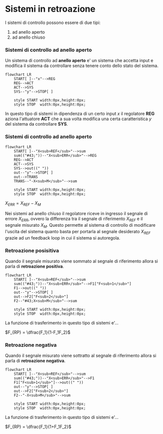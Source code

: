 # Sistemi in retroazione  

I sistemi di controllo possono essere di due tipi:  

1. ad anello aperto
2. ad anello chiuso

### Sistemi di controllo ad anello aperto  

Un sistema di controllo ad **anello aperto** e' un sistema che accetta input e modifica il sistema da controllare senza tenere conto dello stato del sistema.  

```mermaid
flowchart LR
    START[ ]--"x"-->REG
    REG-->ACT
    ACT-->SYS
    SYS--"y"-->STOP[ ]

    style START width:0px,height:0px;
    style STOP  width:0px,height:0px;
```

In questo tipo di sistemi in dipendenza di un certo input $x$ il regolatore **REG** aziona l'attuatore **ACT** che a sua volta modifica una certa caratteristica $y$ del sistema da controllare **SYS**.  

### Sistemi di controllo ad anello aperto  

```mermaid
flowchart LR
    START[ ]--"X<sub>REF</sub>"-->sum
    sum(("#43;"))--"X<sub>ERR</sub>"-->REG
    REG-->ACT
    ACT-->SYS
    SYS-->out((" "))
    out--"y"-->STOP[ ]
    out-->TRANS
    TRANS--"-X<sub>M</sub>"-->sum

    style START width:0px,height:0px;
    style STOP  width:0px,height:0px;
```

$X_{ERR} = X_{REF} - X_M$  

Nei sistemi ad anello chiuso il regolatore riceve in ingresso il segnale di errore $X_{ERR}$, ovvero la differenza tra il segnale di riferimento $X_{REF}$ e il segnale misurato $X_{M}$. Questo permette al sistema di controllo di modificare l'uscita del sistema quanto basta per portarla al segnale desiderato $X_{REF}$ grazie ad un feedback loop in cui il sistema si autoregola.  


### Retroazione posisitiva  

Quando il segnale misurato viene sommato al segnale di riferimento allora si parla di **retroazione positiva**.  

```mermaid
flowchart LR
    START[ ]--"X<sub>REF</sub>"-->sum
    sum(("#43;"))--"X<sub>ERR</sub>"-->F1["F<sub>1</sub>"]
    F1-->out((" "))
    out--"y"-->STOP[ ]
    out-->F2["F<sub>2</sub>"]
    F2--"#43;X<sub>M</sub>"-->sum

    style START width:0px,height:0px;
    style STOP  width:0px,height:0px;
```

La funzione di trasferimento in questo tipo di sistemi e'...  

$F_{RP} = \dfrac{F_1}{1-F_1F_2}$  

### Retroazione negativa  

Quando il segnale misurato viene sottratto al segnale di riferimento allora si parla di **retroazione negativa**.  

```mermaid
flowchart LR
    START[ ]--"X<sub>REF</sub>"-->sum
    sum(("#43;"))--"X<sub>ERR</sub>"-->F1
    F1["F<sub>1</sub>"]-->out((" "))
    out--"y"-->STOP[ ]
    out-->F2["F<sub>2</sub>"]
    F2--"-X<sub>M</sub>"-->sum

    style START width:0px,height:0px;
    style STOP  width:0px,height:0px;
```

La funzione di trasferimento in questo tipo di sistemi e'...  

$F_{RP} = \dfrac{F_1}{1+F_1F_2}$  

